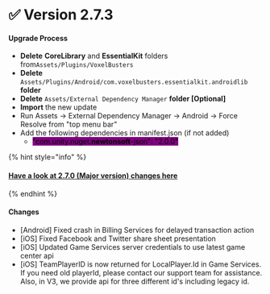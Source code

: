 # ✅ Version 2.7.3

#### Upgrade Process

* **Delete**  **CoreLibrary** and **EssentialKit** folders from`Assets/Plugins/VoxelBusters`
* **Delete** `Assets/Plugins/Android/com.voxelbusters.essentialkit.androidlib` **folder**
* **Delete** `Assets/External Dependency Manager` **folder \[Optional]**
* **Import** the new update
* Run Assets -> External Dependency Manager -> Android -> Force Resolve from "top menu bar"
* Add the following dependencies in manifest.json (if not added)
  * <mark style="background-color:purple;">"com.unity.nuget.</mark><mark style="background-color:purple;">**newtonsoft**</mark><mark style="background-color:purple;">-json": "2.0.0"</mark>

{% hint style="info" %}
#### [Have a look at 2.7.0 (Major version) changes here](version-2.7.0.md#changes)
{% endhint %}

#### Changes

* \[Android] Fixed crash in Billing Services for delayed transaction action
* \[iOS] Fixed Facebook and Twitter share sheet presentation
* \[iOS] Updated Game Services server credentials to use latest game center api
* \[iOS] TeamPlayerID is now returned for LocalPlayer.Id in Game Services. If you need old playerId, please contact our support team for assistance. Also, in V3, we provide api for three different id's including legacy id.





